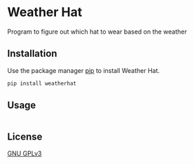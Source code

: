 # Weather Hat

Program to figure out which hat to wear based on the weather

## Installation

Use the package manager [pip](https://pip.pypa.io/en/stable/) to install Weather Hat.

```bash
pip install weatherhat
```

## Usage

```py weatherhat
```

## License
[GNU GPLv3](https://choosealicense.com/licenses/gpl-3.0/)
